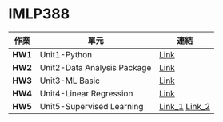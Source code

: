 # IMLP388

作業|單元|連結
---|---|---
**HW1**|Unit1-Python|[Link](https://github.com/YJ043/IMLP388/tree/main/Unit01)
**HW2**|Unit2-Data Analysis Package|[Link](https://github.com/YJ043/IMLP388/tree/main/Unit02)
**HW3**|Unit3-ML Basic|[Link](https://github.com/YJ043/IMLP388/tree/main/Unit03)
**HW4**|Unit4-Linear Regression|[Link](https://github.com/YJ043/IMLP388/tree/main/Unit04)
**HW5**|Unit5-Supervised Learning|[Link_1](https://github.com/YJ043/IMLP388/tree/main/Unit05) [Link_2](https://github.com/YJ043/IMLP388/tree/main/Unit05)
